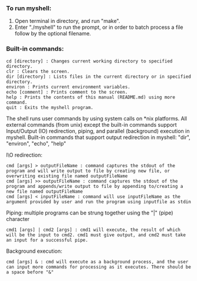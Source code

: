 ### To run myshell:

1. Open terminal in directory, and run "make".
2. Enter "./myshell" to run the prompt, or in order to batch process a file follow by the optional filename.

### Built-in commands:

```
cd [directory] : Changes current working directory to specified directory.
clr : Clears the screen.
dir [directory] : Lists files in the current directory or in specified directory.
environ : Prints current environment variables.
echo [comment] : Prints comment to the screen.
help : Prints the contents of this manual (README.md) using more command.
quit : Exits the myshell program.
```

The shell runs user commands by using system calls on \*nix platforms.
All external commands (from unix) except the built-in commands support Input/Output (IO) redirection, piping, and parallel (background) execution in myshell.
Built-in commands that support output redirection in myshell: "dir", "environ", "echo", "help"

I\O redirection:

```
cmd [args] > outputFileName : command captures the stdout of the program and will write output to file by creating new file, or overwriting existing file named outputFileName
cmd [args] >> outputFileName : command captures the stdout of the program and appends/write output to file by appending to/creating a new file named outputFileName
cmd [args] < inputFileName : command will use inputFileName as the argument provided by user and run the program using inputfile as stdin
```

Piping: multiple programs can be strung together using the "|" (pipe) character

```
cmd1 [args] | cmd2 [args] : cmd1 will execute, the result of which will be the input to cmd2. cmd1 must give output, and cmd2 must take an input for a successful pipe.
```

Background execution:

```
cmd [args] & : cmd will execute as a background process, and the user can input more commands for processing as it executes. There should be a space before "&"
```
